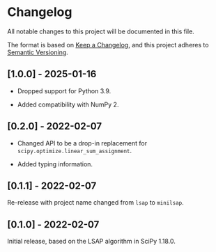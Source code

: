 # Changelog

All notable changes to this project will be documented in this file.

The format is based on [Keep a Changelog](https://keepachangelog.com/en/1.0.0/),
and this project adheres to [Semantic Versioning](https://semver.org/spec/v2.0.0.html).

## [1.0.0] - 2025-01-16

- Dropped support for Python 3.9.

- Added compatibility with NumPy 2.

## [0.2.0] - 2022-02-07

- Changed API to be a drop-in replacement for
  `scipy.optimize.linear_sum_assignment`.

- Added typing information.

## [0.1.1] - 2022-02-07

Re-release with project name changed from `lsap` to `minilsap`.

## [0.1.0] - 2022-02-07

Initial release, based on the LSAP algorithm in SciPy 1.18.0.
